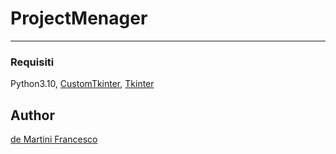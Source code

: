 # ProjectMenager
---

### Requisiti

Python3.10, 
[CustomTkinter](https://github.com/TomSchimansky/CustomTkinter),
[Tkinter](https://docs.python.org/3/library/tkinter.html)

## Author

[de Martini Francesco](https://github.com/deMartiniFrancesco)

